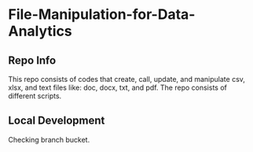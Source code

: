 # File-Manipulation-for-Data-Analytics
## Repo Info
This repo consists of codes  that create, call, update, and manipulate csv, xlsx, and text files like: doc, docx, txt, and pdf.
The repo consists of different scripts.

## Local Development
Checking branch bucket.